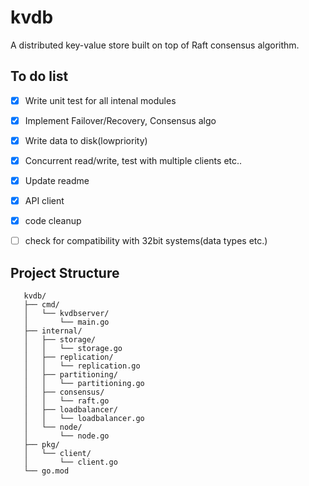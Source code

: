 # kvdb
A distributed key-value store built on top of Raft consensus algorithm. 


## To do list
- [x] Write unit test for all intenal modules
- [x] Implement Failover/Recovery, Consensus algo
- [x] Write data to disk(lowpriority)
- [x] Concurrent read/write, test with multiple clients etc..
- [x] Update readme
- [X] API client
- [X] code cleanup
- [ ] check for compatibility with 32bit systems(data types etc.)


## Project Structure
```
   kvdb/
   ├── cmd/
   │   └── kvdbserver/
   │       └── main.go
   ├── internal/
   │   ├── storage/
   │   │   └── storage.go
   │   ├── replication/
   │   │   └── replication.go
   │   ├── partitioning/
   │   │   └── partitioning.go
   │   ├── consensus/
   │   │   └── raft.go
   │   ├── loadbalancer/
   │   │   └── loadbalancer.go
   │   └── node/
   │       └── node.go
   ├── pkg/
   │   └── client/
   │       └── client.go
   └── go.mod
```
